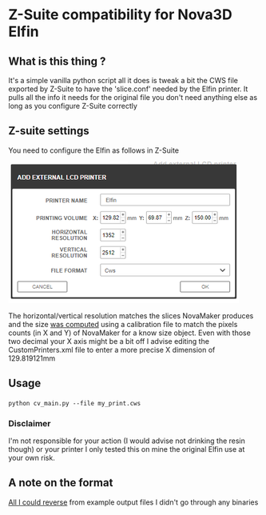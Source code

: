 # Z-Suite compatibility for Nova3D Elfin
## What is this thing ?
It's a simple vanilla python script all it does is tweak a bit the CWS file exported by Z-Suite to have the 'slice.conf' needed by the Elfin printer. 
It pulls all the info it needs for the original file you don't need anything else as long as you configure Z-Suite correctly
## Z-suite settings
You need to configure the Elfin as follows in Z-Suite

![alt text](./images/zotrax_settings.PNG "elfin z-suite config")

The horizontal/vertical resolution matches the slices NovaMaker produces and the size [was computed](calibration/cal.md) using a calibration file to match the pixels counts (in X and Y) of NovaMaker for a know size object.
Even with those two decimal your X axis might be a bit off I advise editing the CustomPrinters.xml file to enter a more precise X dimension of 129.819121mm
## Usage
`python cv_main.py --file my_print.cws`

### Disclaimer
I'm not responsible for your action (I would advise not drinking the resin though) or your printer I only tested this on mine the original Elfin use at your own risk.

## A note on the format
[All I could reverse](format.md) from example output files I didn't go through any binaries
